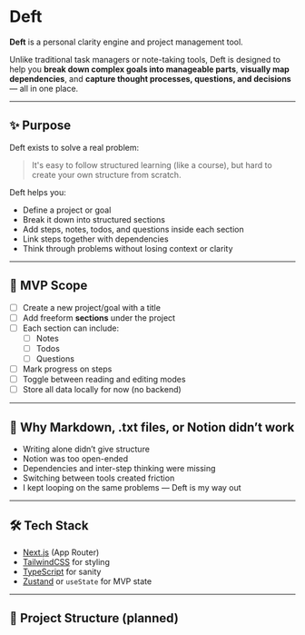 # Deft

**Deft** is a personal clarity engine and project management tool.

Unlike traditional task managers or note-taking tools, Deft is designed to help you **break down complex goals into manageable parts**, **visually map dependencies**, and **capture thought processes, questions, and decisions** — all in one place.

---

## ✨ Purpose

Deft exists to solve a real problem:

> It's easy to follow structured learning (like a course), but hard to create your own structure from scratch.

Deft helps you:

- Define a project or goal
- Break it down into structured sections
- Add steps, notes, todos, and questions inside each section
- Link steps together with dependencies
- Think through problems without losing context or clarity

---

## 📌 MVP Scope

- [ ] Create a new project/goal with a title
- [ ] Add freeform **sections** under the project
- [ ] Each section can include:
  - [ ] Notes
  - [ ] Todos
  - [ ] Questions
- [ ] Mark progress on steps
- [ ] Toggle between reading and editing modes
- [ ] Store all data locally for now (no backend)

---

## 🧠 Why Markdown, .txt files, or Notion didn’t work

- Writing alone didn’t give structure
- Notion was too open-ended
- Dependencies and inter-step thinking were missing
- Switching between tools created friction
- I kept looping on the same problems — Deft is my way out

---

## 🛠 Tech Stack

- [Next.js](https://nextjs.org/) (App Router)
- [TailwindCSS](https://tailwindcss.com/) for styling
- [TypeScript](https://www.typescriptlang.org/) for sanity
- [Zustand](https://github.com/pmndrs/zustand) or `useState` for MVP state

---

## 📂 Project Structure (planned)
